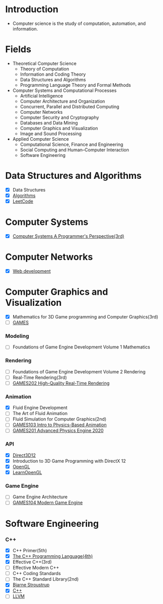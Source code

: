 # Introduction
 - Computer science is the study of computation, automation, and information.

# Fields
- Theoretical Computer Science
  - Theory of Computation
  - Information and Coding Theory
  - Data Structures and Algorithms
  - Programming Language Theory and Formal Methods
- Computer Systems and Computational Processes
    - Artificial Intelligence
    - Computer Architecture and Organization
    - Concurrent, Parallel and Distributed Computing
    - Computer Networks
    - Computer Security and Cryptography
    - Databases and Data Mining
    - Computer Graphics and Visualization 
    - Image and Sound Processing
- Applied Computer Science
    - Computational Science, Finance and Engineering
    - Social Computing and Human–Computer Interaction
    - Software Engineering

# Data Structures and Algorithms
- [x] Data Structures
- [x] [Algorithms](https://programmercarl.com)
- [x] [LeetCode](https://leetcode-cn.com)

# Computer Systems
- [x] [Computer Systems A Programmer's Perspective(3rd)](http://csapp.cs.cmu.edu/3e/home.html)

# Computer Networks
- [x] [Web development](https://www.youtube.com/watch?v=VfGW0Qiy2I0)

# Computer Graphics and Visualization
- [x] Mathematics for 3D Game programming and Computer Graphics(3rd)
- [ ] [GAMES](https://games-cn.org)
### Modeling
- [ ] Foundations of Game Engine Development Volume 1 Mathematics
### Rendering
- [ ] Foundations of Game Engine Development Volume 2 Rendering
- [ ] Real-Time Rendering(3rd)
- [ ] [GAMES202 High-Quality Real-Time Rendering](https://www.bilibili.com/video/BV1YK4y1T7yY)
### Animation
- [x] Fluid Engine Development
- [ ] The Art of Fluid Animation
- [ ] Fluid Simulation for Computer Graphics(2nd)
- [ ] [GAMES103 Intro to Physics-Based Animation](https://www.bilibili.com/video/BV12Q4y1S73g)
- [ ] [GAMES201 Advanced Physics Engine 2020](https://www.bilibili.com/video/BV1ZK411H7Hc)
### API
- [x] [Direct3D12](https://docs.microsoft.com/en-us/windows/win32/direct3d12/direct3d-12-graphics)
- [x] Introduction to 3D Game Programming with DirectX 12
- [x] [OpenGL](https://www.khronos.org/opengl/)
- [x] [LearnOpenGL](https://learnopengl.com)
### Game Engine
- [ ] Game Engine Architecture
- [ ] [GAMES104 Modern Game Engine](https://www.bilibili.com/video/BV1oU4y1R7Km)
 
# Software Engineering
### C++
- [x] C++ Primer(5th)
- [x] [The C++ Programming Language(4th)](https://www.stroustrup.com/4th.html)
- [x] Effective C++(3rd)
- [ ] Effective Modern C++
- [ ] C++ Coding Standards
- [ ] The C++ Standard Library(2nd)
- [x] [Bjarne Stroustrup](https://www.stroustrup.com)
- [x] [C++](https://isocpp.org)
- [ ] [LLVM](https://www.llvm.org)
